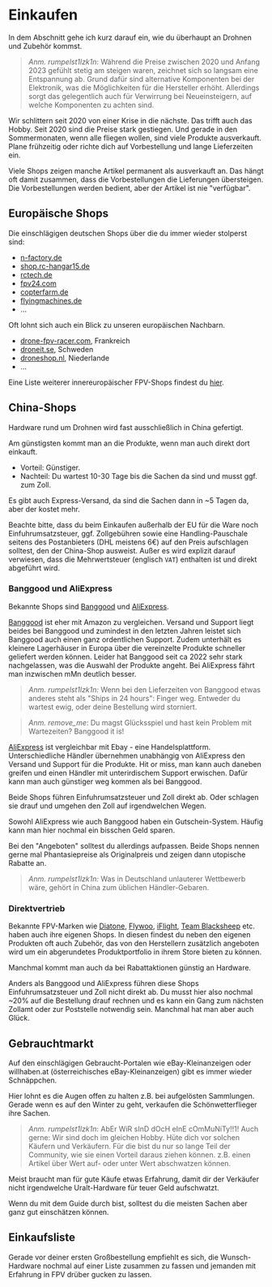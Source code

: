 # Einkaufen

In dem Abschnitt gehe ich kurz darauf ein, wie du überhaupt an Drohnen und Zubehör kommst.

> *Anm. rumpelst1lzk1n*: Während die Preise zwischen 2020 und Anfang 2023 gefühlt stetig am steigen waren, zeichnet sich so langsam eine Entspannung ab. Grund dafür sind alternative Komponenten bei der Elektronik, was die Möglichkeiten für die Hersteller erhöht. Allerdings sorgt das gelegentlich auch für Verwirrung bei Neueinsteigern, auf welche Komponenten zu achten sind.

Wir schlittern seit 2020 von einer Krise in die nächste. Das trifft auch das Hobby. Seit 2020 sind die Preise stark gestiegen. Und gerade in den Sommermonaten, wenn alle fliegen wollen, sind viele Produkte ausverkauft. Plane frühzeitig oder richte dich auf Vorbestellung und lange Lieferzeiten ein.

Viele Shops zeigen manche Artikel permanent als ausverkauft an. Das hängt oft damit zusammen, dass die Vorbestellungen die Lieferungen übersteigen. Die Vorbestellungen werden bedient, aber der Artikel ist nie "verfügbar".

## Europäische Shops

Die einschlägigen deutschen Shops über die du immer wieder stolperst sind:

- [n-factory.de](https://n-factory.de/)
- [shop.rc-hangar15.de](https://shop.rc-hangar15.de/)
- [rctech.de](https://www.rctech.de/)
- [fpv24.com](https://www.fpv24.com/de/)
- [copterfarm.de](https://www.copterfarm.de/)
- [flyingmachines.de](https://flyingmachines.de/)
- ...

Oft lohnt sich auch ein Blick zu unseren europäischen Nachbarn.

- [drone-fpv-racer.com](https://www.drone-fpv-racer.com/en/?aff=77), Frankreich
- [droneit.se](https://droneit.se/), Schweden
- [droneshop.nl](https://droneshop.nl/), Niederlande
- ...

Eine Liste weiterer innereuropäischer FPV-Shops findest du [hier](https://fpvmarket.eu/european-fpv-stores/).

## China-Shops

Hardware rund um Drohnen wird fast ausschließlich in China gefertigt.

Am günstigsten kommt man an die Produkte, wenn man auch direkt dort einkauft.

- Vorteil: Günstiger.
- Nachteil: Du wartest 10-30 Tage bis die Sachen da sind und musst ggf. zum Zoll.

Es gibt auch Express-Versand, da sind die Sachen dann in ~5 Tagen da, aber der kostet mehr.

Beachte bitte, dass du beim Einkaufen außerhalb der EU für die Ware noch Einfuhrumsatzsteuer, ggf. Zollgebühren sowie eine Handling-Pauschale seitens des Postanbieters (DHL meistens 6€) auf den Preis aufschlagen solltest, den der China-Shop ausweist. Außer es wird explizit darauf verwiesen, dass die Mehrwertsteuer (englisch `VAT`) enthalten ist und direkt abgeführt wird.

### Banggood und AliExpress

Bekannte Shops sind [Banggood](https://www.banggood.com/) und [AliExpress](https://de.aliexpress.com/).

[Banggood](https://www.banggood.com/) ist eher mit Amazon zu vergleichen. Versand und Support liegt beides bei Banggood und zumindest in den letzten Jahren leistet sich Banggood auch einen ganz ordentlichen Support. Zudem unterhält es kleinere Lagerhäuser in Europa über die vereinzelte Produkte schneller geliefert werden können. Leider hat Banggood seit ca 2022 sehr stark nachgelassen, was die Auswahl der Produkte angeht. Bei AliExpress fährt man inzwischen mMn deutlich besser.

> *Anm. rumpelst1lzk1n:* Wenn bei den Lieferzeiten von Banggood etwas anderes steht als "Ships in 24 hours": Finger weg. Entweder du wartest ewig, oder deine Bestellung wird storniert.

> *Anm. remove_me*: Du magst Glücksspiel und hast kein Problem mit Wartezeiten? Banggood it is!

[AliExpress](https://de.aliexpress.com/) ist vergleichbar mit Ebay - eine Handelsplattform.
Unterschiedliche Händler übernehmen unabhängig von AliExpress den Versand und Support für die Produkte. Hit or miss, man kann auch daneben greifen und einen Händler mit unterirdischem Support erwischen. Dafür kann man auch günstiger weg kommen als bei Banggood.

Beide Shops führen Einfuhrumsatzsteuer und Zoll direkt ab. Oder schlagen sie drauf und umgehen den Zoll auf irgendwelchen Wegen.

Sowohl AliExpress wie auch Banggood haben ein Gutschein-System. Häufig kann man hier nochmal ein bisschen Geld sparen.

Bei den "Angeboten" solltest du allerdings aufpassen. Beide Shops nennen gerne mal Phantasiepreise als Originalpreis und zeigen dann utopische Rabatte an.

> *Anm. rumpelst1lzk1n:* Was in Deutschland unlauterer Wettbewerb wäre, gehört in China zum üblichen Händler-Gebaren.

### Direktvertrieb

Bekannte FPV-Marken wie [Diatone](https://www.diatone.us/), [Flywoo](https://flywoo.net/), [iFlight](https://iflight-rc.com), [Team Blacksheep](https://www.team-blacksheep.com/) etc. haben auch ihre eigenen Shops. In diesen findest du neben den eigenen Produkten oft auch Zubehör, das von den Herstellern zusätzlich angeboten wird um ein abgerundetes Produktportfolio in ihrem Store bieten zu können.

Manchmal kommt man auch da bei Rabattaktionen günstig an Hardware.

Anders als Banggood und AliExpress führen diese Shops Einfuhrumsatzsteuer und Zoll nicht direkt ab. Du musst hier also nochmal ~20% auf die Bestellung drauf rechnen und es kann ein Gang zum nächsten Zollamt oder zur Poststelle notwendig sein. Manchmal hat man aber auch Glück.

## Gebrauchtmarkt

Auf den einschlägigen Gebraucht-Portalen wie eBay-Kleinanzeigen oder willhaben.at (österreichisches eBay-Kleinanzeigen) gibt es immer wieder Schnäppchen.

Hier lohnt es die Augen offen zu halten z.B. bei aufgelösten Sammlungen. Gerade wenn es auf den Winter zu geht, verkaufen die Schönwetterflieger ihre Sachen.

> *Anm. rumpelst1lzk1n*: AbEr WiR sInD dOcH eInE cOmMuNiTy!!1! Auch gerne: Wir sind doch im gleichen Hobby. Hüte dich vor solchen Käufern und Verkäufern. Für die bist du nur so lange Teil der Community, wie sie einen Vorteil daraus ziehen können. z.B. einen Artikel über Wert auf- oder unter Wert abschwatzen können.

Meist braucht man für gute Käufe etwas Erfahrung, damit dir der Verkäufer nicht irgendwelche Uralt-Hardware für teuer Geld aufschwatzt.

Wenn du mit dem Guide durch bist, solltest du die meisten Sachen aber ganz gut einschätzen können.

## Einkaufsliste

Gerade vor deiner ersten Großbestellung empfiehlt es sich, die Wunsch-Hardware nochmal auf einer Liste zusammen zu fassen und jemanden mit Erfahrung in FPV drüber gucken zu lassen.
